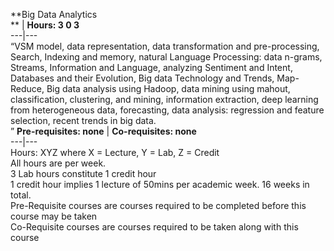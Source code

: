 **Big Data Analytics  
** | **Hours: 3 0 3**  
---|---  
“VSM model, data representation, data transformation and pre-processing, Search, Indexing and memory, natural Language Processing: data n-grams, Streams, Information and Language, analyzing Sentiment and Intent, Databases and their Evolution, Big data Technology and Trends, Map-Reduce, Big data analysis using Hadoop, data mining using mahout, classification, clustering, and mining, information extraction, deep learning from heterogeneous data, forecasting, data analysis: regression and feature selection, recent trends in big data.  
” 
**Pre-requisites: none** | **Co-requisites: none**  
---|---  
Hours: XYZ where X = Lecture, Y = Lab, Z = Credit  
All hours are per week.  
3 Lab hours constitute 1 credit hour  
1 credit hour implies 1 lecture of 50mins per academic week. 16 weeks in total.  
Pre-Requisite courses are courses required to be completed before this course may be taken  
Co-Requisite courses are courses required to be taken along with this course
